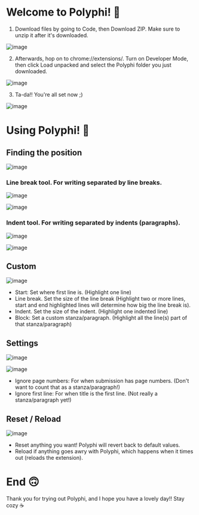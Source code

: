 # Welcome to Polyphi! 👋

1. Download files by going to Code, then Download ZIP. Make sure to unzip it after it's downloaded.

![image](https://github.com/ACulturedSwine/polyphi/assets/98501518/77b8bb9a-715d-4bc3-a513-8990683452db)

2. Afterwards, hop on to chrome://extensions/. Turn on Developer Mode, then click Load unpacked and select the Polyphi folder you just downloaded.

![image](https://github.com/ACulturedSwine/polyphi/assets/98501518/ea871c44-f0cb-41bf-83bc-da1275c46f1c)

3. Ta-da!! You're all set now ;)

![image](https://github.com/ACulturedSwine/polyphi/assets/98501518/daceea64-de95-41a1-be5c-052ade35da8c)

# Using Polyphi! 🔎

## Finding the position

![image](https://github.com/ACulturedSwine/polyphi/assets/98501518/f997f864-43ce-4da7-a98e-7f4c724ec9ad)

### Line break tool. For writing separated by line breaks.

![image](https://github.com/ACulturedSwine/polyphi/assets/98501518/c7e78bdf-3d57-4a67-9b47-4a5b0e004603)

![image](https://github.com/ACulturedSwine/polyphi/assets/98501518/f402162b-fa58-458a-94b5-5992e6f8a6b7)


### Indent tool. For writing separated by indents (paragraphs).

![image](https://github.com/ACulturedSwine/polyphi/assets/98501518/df0d5070-1552-4673-964a-8d2c1a893f1f)

![image](https://github.com/ACulturedSwine/polyphi/assets/98501518/70cdbf20-1485-49a4-8254-8cee39399ab2)


## Custom

![image](https://github.com/ACulturedSwine/polyphi/assets/98501518/b50a3b08-24a9-48fc-b73e-f8cda9406803)

* Start: Set where first line is. (Highlight one line)
* Line break. Set the size of the line break (Highlight two or more lines, start and end highlighted lines will determine how big the line break is).
* Indent. Set the size of the indent. (Highlight one indented line)
* Block: Set a custom stanza/paragraph. (Highlight all the line(s) part of that stanza/paragraph)

## Settings

![image](https://github.com/ACulturedSwine/polyphi/assets/98501518/f97ce6fa-8cd8-4ec1-878a-4f85f49d12b3)

![image](https://github.com/ACulturedSwine/polyphi/assets/98501518/af2e7da3-e567-4442-baee-981dacca4cf2)

* Ignore page numbers: For when submission has page numbers. (Don't want to count that as a stanza/paragraph!)
* Ignore first line: For when title is the first line. (Not really a stanza/paragraph yet!)

## Reset / Reload

![image](https://github.com/ACulturedSwine/polyphi/assets/98501518/b52a623d-ee3f-4d32-b06b-88f3c0c8f866)


* Reset anything you want! Polyphi will revert back to default values.
* Reload if anything goes awry with Polyphi, which happens when it times out (reloads the extension).

# End 🙃

Thank you for trying out Polyphi, and I hope you have a lovely day!! Stay cozy ☕
